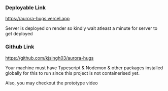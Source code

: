 ### Deployable Link

https://aurora-hugs.vercel.app

Server is deployed on render so kindly wait atleast a minute for server to get deployed

### Github Link

https://github.com/kjsingh03/aurora-hugs

Your machine must have Typescript & Nodemon & other packages installed globally for this to run since this project is not containerised yet.

Also, you may checkout the prototype video